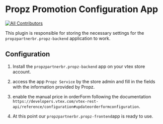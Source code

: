 
# Propz Promotion Configuration App

<!-- ALL-CONTRIBUTORS-BADGE:START - Do not remove or modify this section -->
[![All Contributors](https://img.shields.io/badge/all_contributors-2-orange.svg?style=flat-square)](#contributors-)
<!-- ALL-CONTRIBUTORS-BADGE:END -->

This plugin is responsible for storing the necessary settings for the `propzpartnerbr.propz-backend` application to work.

## Configuration

1. Install the `propzpartnerbr.propz-backend` app on your vtex store account.

2. access the app `Propz Service` by the store admin and fill in the fields with the information provided by Propz.

3. enable the manual price in orderForm following the documentation `https://developers.vtex.com/vtex-rest-api/reference/configuration#updateorderformconfiguration`.

4. At this point our `propzpartnerbr.propz-frontend`app is ready to use.
